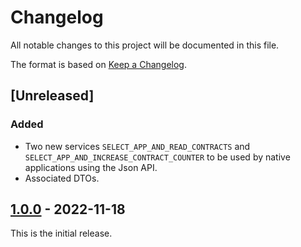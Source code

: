 # Changelog
All notable changes to this project will be documented in this file.

The format is based on [Keep a Changelog](https://keepachangelog.com/en/1.0.0/).

## [Unreleased]
### Added
- Two new services `SELECT_APP_AND_READ_CONTRACTS` and `SELECT_APP_AND_INCREASE_CONTRACT_COUNTER` to be used by
native applications using the Json API.
- Associated DTOs.

## [1.0.0] - 2022-11-18
This is the initial release.

[1.0.0]: https://github.com/calypsonet/keyple-demo-common-lib/releases/tag/1.0.0